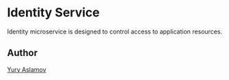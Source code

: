 # Identity Service

Identity microservice is designed to control access to application resources.

## Author

[Yury Aslamov](https://aslamovyura.github.io/)